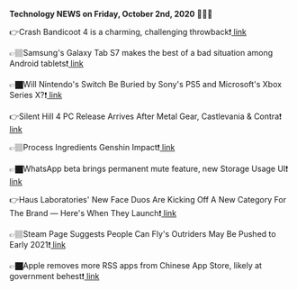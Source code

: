 <b>Technology NEWS on Friday, October 2nd, 2020</b> 📡📡📡 

👉Crash Bandicoot 4 is a charming, challenging throwback❗️<a href='https://techblock.club/?p=7571'> link</a>

👉🏽Samsung's Galaxy Tab S7 makes the best of a bad situation among Android tablets❗️<a href='https://techblock.club/?p=7573'> link</a>

👉🏿Will Nintendo's Switch Be Buried by Sony's PS5 and Microsoft's Xbox Series X?❗️<a href='https://techblock.club/?p=7575'> link</a>

👉Silent Hill 4 PC Release Arrives After Metal Gear, Castlevania & Contra❗️<a href='https://techblock.club/?p=7577'> link</a>

👉🏽Process Ingredients Genshin Impact❗️<a href='https://techblock.club/?p=7579'> link</a>

👉🏿WhatsApp beta brings permanent mute feature, new Storage Usage UI❗️<a href='https://techblock.club/?p=7581'> link</a>

👉Haus Laboratories' New Face Duos Are Kicking Off A New Category For The Brand — Here's When They Launch❗️<a href='https://techblock.club/?p=7583'> link</a>

👉🏽Steam Page Suggests People Can Fly's Outriders May Be Pushed to Early 2021❗️<a href='https://techblock.club/?p=7585'> link</a>

👉🏿Apple removes more RSS apps from Chinese App Store, likely at government behest❗️<a href='https://techblock.club/?p=7587'> link</a>

